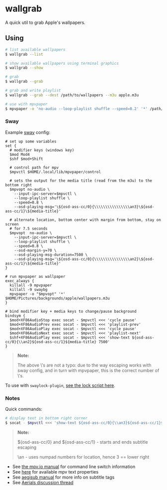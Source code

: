 # wallgrab

A quick util to grab Apple's wallpapers.

## Using

```sh
# list available wallpapers
$ wallgrab --list

# show available wallpapers using terminal graphics
$ wallgrab --show

# grab
$ wallgrab --grab

# grab and write playlist
$ wallgrab --grab --dest /path/to/wallpapers --m3u apple.m3u

# use with mpvpaper
$ mpvpaper -o 'no-audio --loop-playlist shuffle --speed=0.2' '*' /path/to/wallpapers/apple.m3u
```

### Sway

Example [sway](https://swaywm.org) config:

```gitconfig
# set up some variables
set {
  # modifier keys (windows key)
  $mod Mod4
  $shf $mod+Shift

  # control path for mpv
  $mpvctl $HOME/.local/lib/mpvpaper/control

  # sets the output for the media title (read from the m3u) to the bottom right
  $mpvopt no-audio \
    --input-ipc-server=$mpvctl \
    --loop-playlist shuffle \
    --speed=0.8 \
    --osd-playing-msg='\${osd-ass-cc/0}{\\\\\\\\\\\\\\\\an3}\${osd-ass-cc/1}\${media-title}'

  # alternate location, bottom center with margin from bottom, stay on screen
  # for 7.5 seconds
  $mpvopt  no-audio \
    --input-ipc-server=$mpvctl \
    --loop-playlist shuffle \
    --speed=0.8 \
    --osd-margin-y=70 \
    --osd-playing-msg-duration=7500 \
    --osd-playing-msg='\${osd-ass-cc/0}{\\\\\\\\\\\\\\\\an2}\${osd-ass-cc/1}\${media-title}'
}

# run mpvpaper as wallpaper
exec_always {
  killall -9 mpvpaper
  killall -9 swaybg
  mpvpaper -o "$mpvopt" '*' $HOME/Pictures/backgrounds/apple/wallpapers.m3u
}

# bind modifier key + media keys to change/pause background
bindsym {
  $mod+XF86AudioStop exec socat - $mpvctl <<< 'cycle pause'
  $mod+XF86AudioPrev exec socat - $mpvctl <<< 'playlist-prev'
  $mod+XF86AudioPlay exec socat - $mpvctl <<< 'cycle pause'
  $mod+XF86AudioNext exec socat - $mpvctl <<< 'playlist-next'
  $shf+XF86AudioPlay exec socat - $mpvctl <<< 'show-text ${osd-ass-cc/0}{\\an2}${osd-ass-cc/1}${media-title} 7500'
}
```

> **Note:**
>
> The above \\'s are not a typo: due to the way escaping works with sway
> config, and in turn with mpvpaper, this is the correct number of \\'s.

To use with `swaylock-plugin`, [see the lock script here][shell-config-script].

### Notes

Quick commands:

```sh
# display text in bottom right corner
$ socat - $mpvctl <<< 'show-text ${osd-ass-cc/0}{\\an3}${osd-ass-cc/1}${media-title}'
```

> **Note:**
>
> ${osd-ass-cc/0} and ${osd-ass-cc/1} - starts and ends subtitle escaping
>
> \an<pos> - uses numpad numbers for location, hence 3 == lower right

- See [the mpv.io manual][mpvio] for command line switch information
- See [here][mpvprops] for available mpv text properties
- See [aegisub manual][aegisub] for more info on subtitle tags
- See [Aerials discussion thread][aerialsgist]

[mpvio]: https://mpv.io/manual/stable/
[mpvprops]: https://mpv.io/manual/stable/#properties
[aegisub]: https://aegisub.org/docs/latest/ass_tags/
[shell-config-script]: https://github.com/kenshaw/shell-config/tree/master/sway/lock.sh
[aerialsgist]: https://gist.github.com/theothernt/57a51cade0c12c407f48a5121e0939d5
